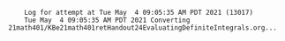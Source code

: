         Log for attempt at Tue May  4 09:05:35 AM PDT 2021 (13017)
        Tue May  4 09:05:35 AM PDT 2021 Converting 21math401/KBe21math401retHandout24EvaluatingDefiniteIntegrals.org...
